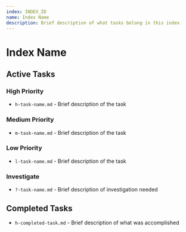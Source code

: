 ```yaml
---
index: INDEX_ID
name: Index Name
description: Brief description of what tasks belong in this index
---
```


# Index Name

## Active Tasks

### High Priority
- `h-task-name.md` - Brief description of the task

### Medium Priority
- `m-task-name.md` - Brief description of the task

### Low Priority
- `l-task-name.md` - Brief description of the task

### Investigate
- `?-task-name.md` - Brief description of investigation needed

## Completed Tasks
<!-- Move tasks here when completed, maintaining the format -->
- `h-completed-task.md` - Brief description of what was accomplished